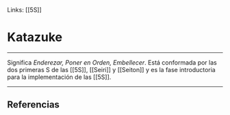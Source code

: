 Links: [[5S]]

# Katazuke
---

Significa *Enderezar, Poner en Orden, Embellecer*. Está conformada por las dos primeras S de las [[5S]], [[Seiri]] y [[Seiton]] y es la fase introductoria para la implementación de las [[5S]].

---

## Referencias